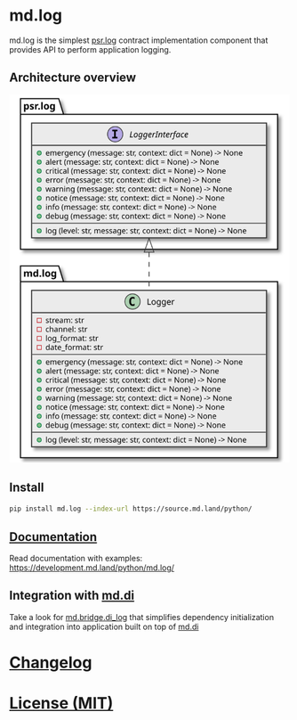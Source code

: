 # md.log

md.log is the simplest [psr.log](../psr.log) contract implementation component 
that provides API to perform application logging.

## Architecture overview

![Architecture overview](docs/_static/architecture.class-diagram.svg)

## Install

```sh
pip install md.log --index-url https://source.md.land/python/
```

## [Documentation](docs/index.md)

Read documentation with examples: https://development.md.land/python/md.log/

## Integration with [md.di](../md.di/)

Take a look for [md.bridge.di_log](../md.bridge.di.log/) that simplifies 
dependency initialization and integration into application built on top of [md.di](../md.di/)

# [Changelog](changelog.md)
# [License (MIT)](license.md)
